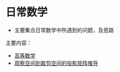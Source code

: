 # 日常数学
  * 主要集合日常数学中所遇到的问题，及思路

主要内容：

  * [高等数学](./advanced_mathematics/README.md)
  * [观察空间到裁剪空间的投影矩阵推导](./model_2_clip_projection_matrix/README.md)
